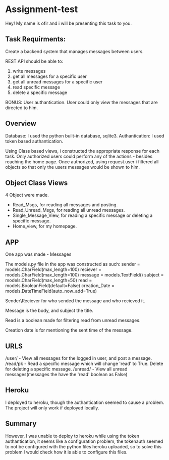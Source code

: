 # Assignment-test

Hey!
My name is ofir and i will be presenting this task to you.

Task Requirments:
-------------------------
Create a backend system that manages messages between users.

REST API should be able to:
1. write messages
2. get all messages for a specific user
3. get all unread messages for a specific user
4. read specific message
5. delete a specific message

BONUS:
User authantication. User could only view the messages that are directed to him.

Overview
--------------------------
Database: I used the python built-in database, sqlite3.
Authantication: I used token based authantication.

Using Class based views, i constructed the appropriate response for each task.
Only authorized users could perform any of the actions - besides reaching the home page.
Once authorized, using request.user i filtered all objects so that only the users messages would be shown to him.

Object Class Views
-------------------------
4 Object were made.
- Read_Msgs, for reading all messages and posting.
- Read_Unread_Msgs, for reading all unread messages.
- Single_Message_View, for reading a specific message or deleting a specific message.
- Home_view, for my homepage.

APP
------------------------
One app was made - Messages

The models.py file in the app was constructed as such:
    sender          = models.CharField(max_length=100)
    reciever        = models.CharField(max_length=100)
    message         = models.TextField()
    subject         = models.CharField(max_length=50)
    read            = models.BooleanField(default=False)
    creation_Date   = models.DateTimeField(auto_now_add=True)

Sender\Reciever for who sended the message and who recieved it.

Message is the body, and subject the title. 

Read is a boolean made for filtering read from unread messages.

Creation date is for mentioning the sent time of the message.

URLS
------------------------
/user/ - View all messages for the logged in user, and post a message.
/read/pk - Read a specific message which will change 'read' to True. Delete for deleting a specific message.
/unread/ - View all unread messages(messages the have the 'read' boolean as False)

Heroku
-----------------------
I deployed to heroku, though the authantication seemed to cause a problem.
The project will only work if deployed locally.

Summary
----------------------
However, I was unable to deploy to heroku while using the token authantication, it seems like a configuration problem,
the tokenauth seemed to not be configured with the python files heroku uploaded,
so to solve this problem I would check how it is able to configure this files.



 

